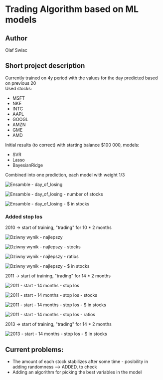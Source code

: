 # Trading Algorithm based on ML models
## Author
Olaf Swiac
## Short project description
Currently trained on 4y period with the values for the day predicted based on previous 20  
Used stocks: 
* MSFT
* NKE
* INTC
* AAPL
* GOOGL
* AMZN
* GME
* AMD



Initial results (to correct) with starting balance $100 000,
models:
* SVR
* Lasso
* BayesianRidge

Combined into one prediction, each model with weight 1/3

![Ensamble - day_of_losing](https://github.com/OlafSwiac/wne_stocks_test/assets/119978172/20c98176-2e4c-416f-9dd2-076bf92aab6c)

![Ensamble - day_of_losing - number of stocks](https://github.com/OlafSwiac/wne_stocks_test/assets/119978172/94de1d4b-917e-445c-8759-8f23ba41555e)

![Ensamble - day_of_losing - $ in stocks](https://github.com/OlafSwiac/wne_stocks_test/assets/119978172/4cb7f340-b1a7-46d2-a66b-a8ca7553e45b)

### Added stop los
2010 -> start of training, "trading" for 10 * 2 months

![Dziwny wynik - najlepszy](https://github.com/OlafSwiac/wne_stocks_test/assets/119978172/7d605446-6d70-41c0-a241-134296757c70)

![Dziwny wynik - najlepszy - stocks](https://github.com/OlafSwiac/wne_stocks_test/assets/119978172/b0972eee-8e60-45e1-bfc2-724325668713)

![Dziwny wynik - najlepszy - ratios](https://github.com/OlafSwiac/wne_stocks_test/assets/119978172/e0b0b240-1169-48a7-8e8e-4f5081979e6f)

![Dziwny wynik - najlepszy - $ in stocks](https://github.com/OlafSwiac/wne_stocks_test/assets/119978172/e815af1c-02b7-4050-b268-5925cf695a4d)

2011 -> start of training, "trading" for 14 * 2 months

![2011 - start - 14 months - stop los](https://github.com/OlafSwiac/wne_stocks_test/assets/119978172/4505e8cd-b35f-4af1-a993-9f416fd31139)

![2011 - start - 14 months - stop los - stocks](https://github.com/OlafSwiac/wne_stocks_test/assets/119978172/0147a7c5-17ea-42c7-b83b-c472a556b58d)

![2011 - start - 14 months - stop los - $ in stocks](https://github.com/OlafSwiac/wne_stocks_test/assets/119978172/e9da4d19-a1f1-4906-b116-19a9497cbe21)

![2011 - start - 14 months - stop los - ratios](https://github.com/OlafSwiac/wne_stocks_test/assets/119978172/b1043499-57da-4c73-83c0-1cacc634b940)

2013 -> start of training, "trading" for 14 * 2 months

![2013 - start - 14 months - stop los - $ in stocks](https://github.com/OlafSwiac/wne_stocks_test/assets/119978172/5d65d782-c85e-4efe-ae91-539c6a07a6a0)


## Current problems:
* The amount of each stock stabilizes after some time - posibility in adding randomness --> ADDED, to check
* Adding an algorithm for picking the best variables in the model
